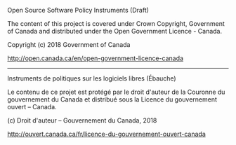 Open Source Software Policy Instruments (Draft)

The content of this project is covered under Crown Copyright, Government of Canada and distributed under the Open Government Licence - Canada.

Copyright (c) 2018 Government of Canada

http://open.canada.ca/en/open-government-licence-canada

______________________________________________________________________

Instruments de politiques sur les logiciels libres (Ébauche)

Le contenu de ce projet est protégé par le droit d'auteur de la Couronne du gouvernement du Canada et distribué
sous la Licence du gouvernement ouvert – Canada.

(c) Droit d'auteur – Gouvernement du Canada, 2018

http://ouvert.canada.ca/fr/licence-du-gouvernement-ouvert-canada
